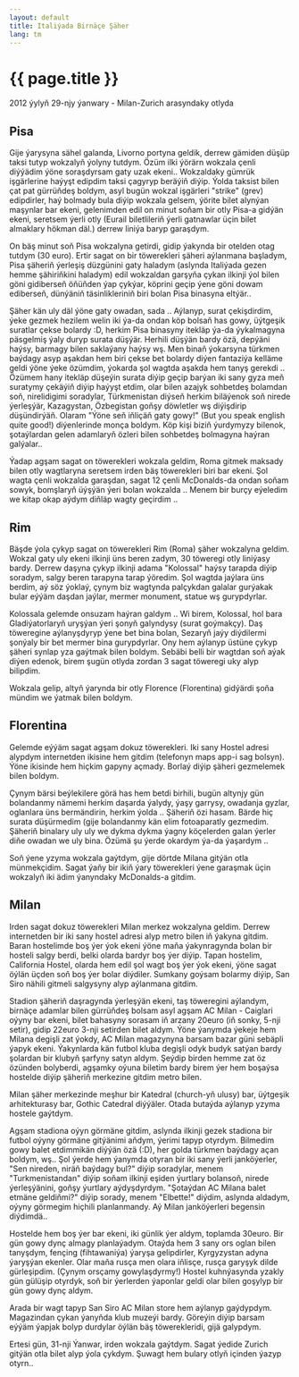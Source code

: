 ```yaml
---
layout: default
title: Italiýada Birnäçe Şäher
lang: tm
---
```


{{ page.title }}
================

<p class="meta">2012 ýylyň 29-njy ýanwary - Milan-Zurich arasyndaky otlyda</p>

Pisa
----

Gije ýarysyna sähel galanda, Livorno portyna geldik, derrew gämiden düşüp taksi tutyp 
wokzalyň ýolyny tutdym. Özüm ilki ýörärn wokzala çenli diýýädim ýöne soraşdyrsam gaty uzak 
ekeni.. Wokzaldaky gümrük işgärlerine haýyşt edipdim taksi çagyryp beräýiň diýip. Ýolda 
taksist bilen çat pat gürrüňdeş boldym, asyl bugün wokzal işgärleri "strike" (grev) edipdirler, 
haý bolmady bula diýip wokzala gelsem, ýörite bilet alynýan maşynlar bar ekeni, gelenimden 
edil on minut soňam bir otly Pisa-a gidýän ekeni, seretsem ýerli otly (Eurail biletlileriň 
ýerli gatnawlar üçin bilet almaklary hökman däl.) derrew liniýa baryp garaşdym.

On bäş minut soň Pisa wokzalyna getirdi, gidip ýakynda bir otelden otag tutdym (30 euro). 
Ertir sagat on bir töwerekleri şäheri aýlanmana başladym, Pisa şäheriň ýerleşiş düzgünini 
gaty haladym (aslynda Italiýada gezen hemme şähiriňkini haladym) edil wokzaldan garşyňa çykan 
ilkinji ýol bilen göni gidiberseň öňüňden ýap çykýar, köprini geçip ýene göni dowam ediberseň, 
dünýäniň täsinlikleriniň biri bolan Pisa binasyna eltýär..

Şäher kän uly däl ýöne gaty owadan, sada .. Aýlanyp, surat çekişdirdim, ýeke gezmek hezilem 
welin iki ýa-da ondan köp bolsaň has gowy, üýtgeşik suratlar çekse bolardy :D, herkim 
Pisa binasyny itekläp ýa-da ýykalmagyna päsgelmiş ýaly duryp surata düşýär. Herhili düşýän bardy 
özä, depýäni haýsy, barmagy bilen saklaýany haýsy wş. Men binaň 
ýokarsyna türkmen baýdagy asyp aşakdan hem biri çekse bet bolardy diýen fantaziýa kelläme 
geldi ýöne ýeke özümdim, ýokarda şol wagtda aşakda hem tanyş gerekdi .. Özümem hany itekläp 
düşeýin surata diýip geçip barýan iki sany gyza meň suratymy çekäýiň diýip haýyşt etdim, olar 
bilen azajyk sohbetdeş bolamdan soň, nirelidigimi soradylar, Türkmenistan diýseň herkim biläýenok 
soň nirede ýerleşýär, Kazagystan, Özbegistan goňşy döwletler wş diýişdirip düşündirýäň. Olaram 
"Ýöne seň iňliçäň gaty gowy!" (But you speak english quite good!) diýenlerinde monça boldym. 
Köp kişi biziň ýurdymyzy bilenok, şotaýlardan gelen adamlaryň özleri bilen sohbetdeş bolmagyna 
haýran galýalar..

Ýadap agşam sagat on töwerekleri wokzala geldim, Roma gitmek maksady bilen otly wagtlaryna 
seretsem irden bäş töwerekleri biri bar ekeni. Şol wagta çenli wokzalda garaşdan, sagat 12 
çenli McDonalds-da ondan soňam sowyk, bomşlaryň üýşýän ýeri bolan wokzalda .. Menem bir burçy 
eýeledim we kitap okap aýdym diňläp wagty geçirdim ..

Rim
----

Bäşde ýola çykyp sagat on töwerekleri Rim (Roma) şäher wokzalyna geldim. Wokzal gaty uly ekeni 
ilkinji üns beren zadym, 30 töweregi otly liniýasy bardy. Derrew daşyna çykyp ilkinji adama 
"Kolossal" haýsy tarapda diýip soradym, salgy beren tarapyna tarap ýöredim. Şol wagtda jaýlara 
üns berdim, aý söz ýoklaý, çynym biz wagtynda palçykdan galalar gurýakak bular eýýäm daşdan 
jaýlar, mermer monument, statue wş gurypdyrlar. 

Kolossala gelemde onsuzam haýran galdym .. Wi birem, Kolossal, hol bara Gladiýatorlaryň uryşýan 
ýeri şonyň galyndysy (surat goýmakçy). Daş töweregine aýlanyşdyryp ýene bet bina bolan, 
Sezaryň jaýy diýdilermi şonýaly bir bet mermer bina gurypdyrlar. Ony hem aýlanyp üstüne çykyp 
şäheri synlap yza gaýtmak bilen boldym. Sebäbi belli bir wagtdan soň aýak diýen edenok, birem 
şugün otlyda zordan 3 sagat töweregi uky alyp bilipdim. 

Wokzala gelip, altyň ýarynda bir otly Florence (Florentina) gidýärdi şoňa mündim we ýatmak bilen 
boldym.

Florentina
----------

Gelemde eýýäm sagat agşam dokuz töwerekleri. Iki sany Hostel adresi alypdym internetden ikisine 
hem gitdim (telefonyn maps app-i sag bolsyn). Ýöne ikisinde hem hiçkim gapyny açmady. Borlaý diýip 
şäheri gezmelemek bilen boldym.

Çynym bärsi beýlekilere görä has hem betdi birhili, bugün altynjy gün bolandanmy nämemi herkim daşarda 
ýalydy, ýaşy garrysy, owadanja gyzlar, oglanlara üns bermändirin, herkim ýolda .. Şäheriň özi hasam.
Bärde hiç surata düşürmedim (gije bolandanmy kän elim fotoaparatly gezmedim. Şäheriň binalary uly uly 
we dykma dykma ýagny köçelerden galan ýerler diňe owadan we uly bina. Özümä şu ýerde okardym ýa-da ýaşardym ..

Soň ýene yzyma wokzala gaýtdym, gije dörtde Milana gitýän otla münmekçidim. Sagat ýaňy bir ikiň ýary töwerekleri 
ýene garaşmak üçin wokzalyň iki ädim ýanyndaky McDonalds-a gitdim.

Milan
------

Irden sagat dokuz töwerekleri Milan merkez wokzalyna geldim. Derrew internetden bir iki sany hostel adresi 
alyp metro bilen iň ýakyna gitdim. Baran hostelimde boş ýer ýok ekeni ýöne maňa ýakynragynda bolan 
bir hosteli salgy berdi, belki olarda bardyr boş ýer diýip. Tapan hostelim, California Hostel, olarda hem 
edil şol wagt boş ýer ýok ekeni, ýöne sagat öýlän üçden soň boş ýer bolar diýdiler. Sumkany goýsam bolarmy 
diýip, San Siro nähili gitmeli salgysyny alyp aýlanmana gitdim. 

Stadion şäheriň daşragynda ýerleşýän ekeni, taş töweregini aýlandym, birnäçe adamlar bilen gürrüňdeş 
bolsam asyl agşam AC Milan - Caiglari oýyny bar ekeni, bilet bahasyny sorasam iň arzany 20euro (iň sonky, 5-nji 
setir), gidip 22euro 3-nji setirden bilet aldym. Ýöne ýanymda ýekeje hem Milana degişli zat ýokdy, AC Milan 
magazynyna barsam bazar güni sebäpli ýapyk ekeni. Ýakynlarda kän futbol kluba degişli odyk budyk satýan bardy 
şolardan bir klubyň şarfyny satyn aldym. Şeýdip birden hemme zat öz özünden bolyberdi, agşamky oýuna biletim 
bardy birem ýer hem boşaýsa hostelde diýip şäheriň merkezine gitdim metro bilen. 

Milan şäher merkezinde meşhur bir Katedral (church-yň ulusy) bar, üýtgeşik arhitekturasy bar, Gothic Catedral 
diýýäler. Otada butaýda aýlanyp yzyma hostele gaýtdym.

Agşam stadiona oýyn görmäne gitdim, aslynda ilkinji gezek stadiona bir futbol oýyny görmäne gitýänimi aňdym, 
ýerimi tapyp otyrdym. Bilmedim gowy balet etdimmikän diýýän özä (:D), her golda türkmen baýdagy açan boldym, 
wş.. Şol ýerde hem ýanymda otyran bir iki sany ýerli janköýerler, "Sen nireden, niräň baýdagy bul?" diýip 
soradylar, menem "Turkmenistandan" diýip soňam ilkinji eşiden ýurtlary bolansoň, nirede ýerleşýänini, goňşy 
ýurtlary aýdyşdyrdym. "Şotaýdan AC Milana balet etmäne geldiňmi?" diýip sorady, menem "Elbette!" diýdim, 
aslynda aldadym, oýyny görmegim hiçhili planlanmandy. Aý Milan janköýerleri begensin diýdimdä..

Hostelde hem boş ýer bar ekeni, iki günlik ýer aldym, toplamda 30euro. Bir gün gowy dynç almagy planlaýadym. 
Otaýda hem 3 sany ors oglan bilen tanyşdym, fençing (fihtawaniýa) ýaryşa gelipdirler, Kyrgyzystan adyna 
ýaryşýan ekenler. Olar maňa rusça men olara iňlisçe, rusça garyşyk dilde gürleşipdim. (Çynym orsçamy
gowylaşdyrmy!) Hostel kuhnýasynda yzakly gün gülüşip otyrdyk, soň bir ýerlerden ýaponlar geldi olar bilen 
goşylyp bir gün gowy dynç aldym. 

Arada bir wagt tapyp San Siro AC Milan store hem aýlanyp gaýdypdym. Magazindan çykan ýanyňda klub muzeýi 
bardy. Göreýin diýip barsam eýýäm ýapjak bolyp durdylar öýlän bäş töwerekleridi, gijä galypdym.

Ertesi gün, 31-nji Ýanwar, irden wokzala gaýtdym. Sagat ýedide Zurich gitýän otla bilet alyp ýola çykdym.
Şuwagt hem bulary otlyň içinden ýazyp otyrn..

